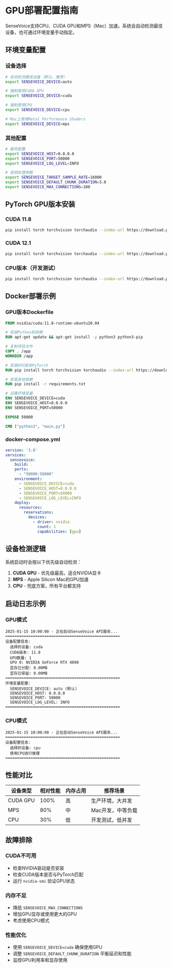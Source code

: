 # GPU部署配置指南

SenseVoice支持CPU、CUDA GPU和MPS（Mac）加速。系统会自动检测最佳设备，也可通过环境变量手动指定。

## 环境变量配置

### 设备选择
```bash
# 自动检测最佳设备（默认，推荐）
export SENSEVOICE_DEVICE=auto

# 强制使用CUDA GPU
export SENSEVOICE_DEVICE=cuda

# 强制使用CPU
export SENSEVOICE_DEVICE=cpu

# Mac上使用Metal Performance Shaders
export SENSEVOICE_DEVICE=mps
```

### 其他配置
```bash
# 服务配置
export SENSEVOICE_HOST=0.0.0.0
export SENSEVOICE_PORT=50000
export SENSEVOICE_LOG_LEVEL=INFO

# 音频处理参数
export SENSEVOICE_TARGET_SAMPLE_RATE=16000
export SENSEVOICE_DEFAULT_CHUNK_DURATION=3.0
export SENSEVOICE_MAX_CONNECTIONS=100
```

## PyTorch GPU版本安装

### CUDA 11.8
```bash
pip install torch torchvision torchaudio --index-url https://download.pytorch.org/whl/cu118
```

### CUDA 12.1
```bash
pip install torch torchvision torchaudio --index-url https://download.pytorch.org/whl/cu121
```

### CPU版本（开发测试）
```bash
pip install torch torchvision torchaudio --index-url https://download.pytorch.org/whl/cpu
```

## Docker部署示例

### GPU版本Dockerfile
```dockerfile
FROM nvidia/cuda:11.8-runtime-ubuntu20.04

# 安装Python和依赖
RUN apt-get update && apt-get install -y python3 python3-pip

# 复制项目文件
COPY . /app
WORKDIR /app

# 安装GPU版本PyTorch
RUN pip install torch torchvision torchaudio --index-url https://download.pytorch.org/whl/cu118

# 安装其他依赖
RUN pip install -r requirements.txt

# 设置环境变量
ENV SENSEVOICE_DEVICE=cuda
ENV SENSEVOICE_HOST=0.0.0.0
ENV SENSEVOICE_PORT=50000

EXPOSE 50000

CMD ["python3", "main.py"]
```

### docker-compose.yml
```yaml
version: '3.8'
services:
  sensevoice:
    build: .
    ports:
      - "50000:50000"
    environment:
      - SENSEVOICE_DEVICE=cuda
      - SENSEVOICE_HOST=0.0.0.0
      - SENSEVOICE_PORT=50000
      - SENSEVOICE_LOG_LEVEL=INFO
    deploy:
      resources:
        reservations:
          devices:
            - driver: nvidia
              count: 1
              capabilities: [gpu]
```

## 设备检测逻辑

系统启动时会按以下优先级自动检测：

1. **CUDA GPU** - 优先级最高，适合NVIDIA显卡
2. **MPS** - Apple Silicon Mac的GPU加速
3. **CPU** - 兜底方案，所有平台都支持

## 启动日志示例

### GPU模式
```
2025-01-15 10:00:00 - 正在启动SenseVoice API服务...
==================================================
设备配置信息:
  选择的设备: cuda
  CUDA版本: 11.8
  GPU数量: 1
  GPU 0: NVIDIA GeForce RTX 4090
  显存已分配: 0.00MB
  显存已保留: 0.00MB
==================================================
环境变量配置:
  SENSEVOICE_DEVICE: auto (默认)
  SENSEVOICE_HOST: 0.0.0.0
  SENSEVOICE_PORT: 50000
  SENSEVOICE_LOG_LEVEL: INFO
==================================================
```

### CPU模式
```
2025-01-15 10:00:00 - 正在启动SenseVoice API服务...
==================================================
设备配置信息:
  选择的设备: cpu
  使用CPU进行推理
==================================================
```

## 性能对比

| 设备类型 | 相对性能 | 内存占用 | 推荐场景 |
|---------|---------|---------|---------|
| CUDA GPU | 100% | 高 | 生产环境，大并发 |
| MPS | 80% | 中 | Mac开发，中等负载 |
| CPU | 30% | 低 | 开发测试，低并发 |

## 故障排除

### CUDA不可用
- 检查NVIDIA驱动是否安装
- 检查CUDA版本是否与PyTorch匹配
- 运行 `nvidia-smi` 验证GPU状态

### 内存不足
- 降低 `SENSEVOICE_MAX_CONNECTIONS`
- 增加GPU显存或使用更大的GPU
- 考虑使用CPU模式

### 性能优化
- 使用 `SENSEVOICE_DEVICE=cuda` 确保使用GPU
- 调整 `SENSEVOICE_DEFAULT_CHUNK_DURATION` 平衡延迟和性能
- 监控GPU利用率和显存使用